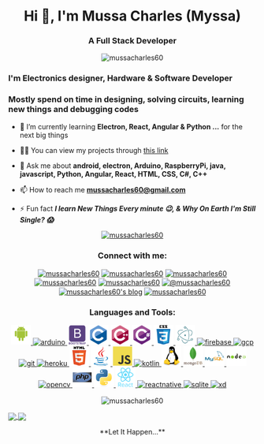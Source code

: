 <!-- <img align="right" width='250px' height='250px' src="https://user-images.githubusercontent.com/35903944/111223103-c2fc7380-85ed-11eb-8b41-8f02cfd48b5b.png" alt="mussacharles60" /> -->
<h1 align="center">Hi 👋, I'm Mussa Charles (Myssa)</h1>
<h3 align="center">A Full Stack Developer</h3>
<!-- <h3 align="center">A Full Stack Developer&nbsp; &#127481;&#127487; </h3> -->
<p align="center"> <img src="https://komarev.com/ghpvc/?username=mussacharles60" alt="mussacharles60" /> </p>
<p align="left"> 
<h3>I'm Electronics designer, Hardware & Software Developer</h3>
<h3>Mostly spend on time in designing, solving circuits, learning new things and debugging codes</h3>
</p>
<!-- <p align="left"> <img src="https://komarev.com/ghpvc/?username=mussacharles60&label=Profile%20views&color=0e75b6&style=flat" alt="mussacharles60" /> </p> -->

<!-- <p align="left"> <a href="https://github.com/ryo-ma/github-profile-trophy"><img src="https://github-profile-trophy.vercel.app/?username=mussacharles60" alt="mussacharles60" /> </a> </p> 
- 📝 I regularly write articles on [mussacharles60.blogspot.com](mussacharles60.blogspot.com) -->

<!-- - 🔭 I’m currently working on [Myssa App](https://www.myssa.io) As my future platform, Meanwhile 🌱 I’m currently learning **Electron, Angular & Python ...** for the next big thing -->
- 🔭 I’m currently learning **Electron, React, Angular & Python ...** for the next big things

- 👨‍💻 You can view my projects through [this link](https://www.instagram.com/mussacharles60)

- 💬 Ask me about **android, electron, Arduino, RaspberryPi, java, javascript, Python, Angular, React, HTML, CSS, C#, C++**

- 📫 How to reach me **mussacharles60@gmail.com**

- ⚡ Fun fact ***I learn New Things Every minute :wink:, & Why On Earth I'm Still Single? :scream:***

<p align="center"> 
  <a href="https://twitter.com/mussacharles60" target="blank">
    <img src="https://img.shields.io/twitter/follow/mussacharles60?logo=twitter&style=for-the-badge" alt="mussacharles60" />
  </a> 
</p>

<h3 align="center">Connect with me:</h3>
<p align="center">
<a href="https://dev.to/mussacharles60" target="blank"><img align="center" src="https://cdn.jsdelivr.net/npm/simple-icons@3.0.1/icons/dev-dot-to.svg" alt="mussacharles60" height="30" width="40" /></a>
<a href="https://twitter.com/mussacharles60" target="blank"><img align="center" src="https://cdn.jsdelivr.net/npm/simple-icons@3.0.1/icons/twitter.svg" alt="mussacharles60" height="30" width="40" /></a>
<a href="https://fb.com/mussacharles60" target="blank"><img align="center" src="https://cdn.jsdelivr.net/npm/simple-icons@3.0.1/icons/facebook.svg" alt="mussacharles60" height="30" width="40" /></a>
<a href="https://instagram.com/mussacharles60" target="blank"><img align="center" src="https://cdn.jsdelivr.net/npm/simple-icons@3.0.1/icons/instagram.svg" alt="mussacharles60" height="30" width="40" /></a>
<a href="https://dribbble.com/mussacharles60" target="blank"><img align="center" src="https://cdn.jsdelivr.net/npm/simple-icons@3.0.1/icons/dribbble.svg" alt="mussacharles60" height="30" width="40" /></a>
<a href="https://medium.com/@mussacharles60" target="blank"><img align="center" src="https://cdn.jsdelivr.net/npm/simple-icons@3.0.1/icons/medium.svg" alt="@mussacharles60" height="30" width="40" /></a>
<a href="https://www.mussacharles60.blagspot.com" target="blank"><img align="center" src="https://cdn.jsdelivr.net/npm/simple-icons@3.0.1/icons/blogger.svg" alt="mussacharles60's blog" height="30" width="40" /></a>
<a href="https://www.youtube.com/c/mussacharles60" target="blank"><img align="center" src="https://cdn.jsdelivr.net/npm/simple-icons@3.0.1/icons/youtube.svg" alt="mussacharles60" height="30" width="40" /></a>
</p>

<h3 align="center">Languages and Tools:</h3>
<p align="center"> <a href="https://developer.android.com" target="_blank"> <img src="https://raw.githubusercontent.com/devicons/devicon/master/icons/android/android-original-wordmark.svg" alt="android" width="40" height="40"/> </a> <a href="https://www.arduino.cc/" target="_blank"> <img src="https://cdn.worldvectorlogo.com/logos/arduino-1.svg" alt="arduino" width="40" height="40"/> </a> <a href="https://getbootstrap.com" target="_blank"> <img src="https://raw.githubusercontent.com/devicons/devicon/master/icons/bootstrap/bootstrap-plain-wordmark.svg" alt="bootstrap" width="40" height="40"/> </a> <a href="https://www.cprogramming.com/" target="_blank"> <img src="https://raw.githubusercontent.com/devicons/devicon/master/icons/c/c-original.svg" alt="c" width="40" height="40"/> </a> <a href="https://www.w3schools.com/cpp/" target="_blank"> <img src="https://raw.githubusercontent.com/devicons/devicon/master/icons/cplusplus/cplusplus-original.svg" alt="cplusplus" width="40" height="40"/> </a> <a href="https://www.w3schools.com/cs/" target="_blank"> <img src="https://raw.githubusercontent.com/devicons/devicon/master/icons/csharp/csharp-original.svg" alt="csharp" width="40" height="40"/> </a> <a href="https://www.w3schools.com/css/" target="_blank"> <img src="https://raw.githubusercontent.com/devicons/devicon/master/icons/css3/css3-original-wordmark.svg" alt="css3" width="40" height="40"/> </a> <a href="https://www.electronjs.org" target="_blank"> <img src="https://raw.githubusercontent.com/devicons/devicon/master/icons/electron/electron-original.svg" alt="electron" width="40" height="40"/> </a> <a href="https://firebase.google.com/" target="_blank"> <img src="https://www.vectorlogo.zone/logos/firebase/firebase-icon.svg" alt="firebase" width="40" height="40"/> </a> <a href="https://cloud.google.com" target="_blank"> <img src="https://www.vectorlogo.zone/logos/google_cloud/google_cloud-icon.svg" alt="gcp" width="40" height="40"/> </a> <a href="https://git-scm.com/" target="_blank"> <img src="https://www.vectorlogo.zone/logos/git-scm/git-scm-icon.svg" alt="git" width="40" height="40"/> </a> <a href="https://heroku.com" target="_blank"> <img src="https://www.vectorlogo.zone/logos/heroku/heroku-icon.svg" alt="heroku" width="40" height="40"/> </a> <a href="https://www.w3.org/html/" target="_blank"> <img src="https://raw.githubusercontent.com/devicons/devicon/master/icons/html5/html5-original-wordmark.svg" alt="html5" width="40" height="40"/> </a> <a href="https://www.java.com" target="_blank"> <img src="https://raw.githubusercontent.com/devicons/devicon/master/icons/java/java-original.svg" alt="java" width="40" height="40"/> </a> <a href="https://developer.mozilla.org/en-US/docs/Web/JavaScript" target="_blank"> <img src="https://raw.githubusercontent.com/devicons/devicon/master/icons/javascript/javascript-original.svg" alt="javascript" width="40" height="40"/> </a> <a href="https://kotlinlang.org" target="_blank"> <img src="https://www.vectorlogo.zone/logos/kotlinlang/kotlinlang-icon.svg" alt="kotlin" width="40" height="40"/> </a> <a href="https://www.linux.org/" target="_blank"> <img src="https://raw.githubusercontent.com/devicons/devicon/master/icons/linux/linux-original.svg" alt="linux" width="40" height="40"/> </a> <a href="https://www.mongodb.com/" target="_blank"> <img src="https://raw.githubusercontent.com/devicons/devicon/master/icons/mongodb/mongodb-original-wordmark.svg" alt="mongodb" width="40" height="40"/> </a> <a href="https://www.mysql.com/" target="_blank"> <img src="https://raw.githubusercontent.com/devicons/devicon/master/icons/mysql/mysql-original-wordmark.svg" alt="mysql" width="40" height="40"/> </a> <a href="https://nodejs.org" target="_blank"> <img src="https://raw.githubusercontent.com/devicons/devicon/master/icons/nodejs/nodejs-original-wordmark.svg" alt="nodejs" width="40" height="40"/> </a> <a href="https://opencv.org/" target="_blank"> <img src="https://www.vectorlogo.zone/logos/opencv/opencv-icon.svg" alt="opencv" width="40" height="40"/> </a> <a href="https://www.php.net" target="_blank"> <img src="https://raw.githubusercontent.com/devicons/devicon/master/icons/php/php-original.svg" alt="php" width="40" height="40"/> </a> <a href="https://www.python.org" target="_blank"> <img src="https://raw.githubusercontent.com/devicons/devicon/master/icons/python/python-original.svg" alt="python" width="40" height="40"/> </a> <a href="https://reactjs.org/" target="_blank"> <img src="https://raw.githubusercontent.com/devicons/devicon/master/icons/react/react-original-wordmark.svg" alt="react" width="40" height="40"/> </a> <a href="https://reactnative.dev/" target="_blank"> <img src="https://reactnative.dev/img/header_logo.svg" alt="reactnative" width="40" height="40"/> </a> <a href="https://www.sqlite.org/" target="_blank"> <img src="https://www.vectorlogo.zone/logos/sqlite/sqlite-icon.svg" alt="sqlite" width="40" height="40"/> </a> <a href="https://www.adobe.com/products/xd.html" target="_blank"> <img src="https://cdn.worldvectorlogo.com/logos/adobe-xd.svg" alt="xd" width="40" height="40"/> </a> </p>

<p align="center">
  <img align="center" src="https://github-readme-streak-stats.herokuapp.com/?user=mussacharles60&" alt="mussacharles60" />
<!--   <p><img align="center" src="https://github-readme-stats.vercel.app/api/top-langs?username=mussacharles60&show_icons=true&locale=en&layout=compact" alt="mussacharles60" /></p> -->
<!--   <p><img align="center" src="https://github-readme-stats.vercel.app/api?username=mussacharles60&show_icons=true&locale=en" alt="mussacharles60" /></p> -->
</p>
<a href="https://github.com/anuraghazra/github-readme-stats">
  <img align="center" src="https://github-readme-stats.vercel.app/api/top-langs/?username=mussacharles60&langs_count=8" />
  <img align="center" src="https://github-readme-stats.vercel.app/api?username=mussacharles60&show_icons=true&langs_count=8" />
</a>

<p align="center">**Let It Happen...**</p>


